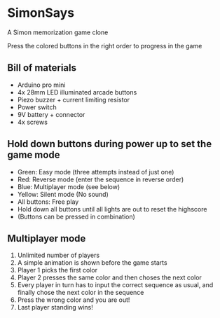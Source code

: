 # SimonSays
 A Simon memorization game clone
 
 Press the colored buttons in the right order to progress in the game
 
## Bill of materials
 - Arduino pro mini
 - 4x 28mm LED illuminated arcade buttons
 - Piezo buzzer + current limiting resistor
 - Power switch
 - 9V battery + connector
 - 4x screws
   
## Hold down buttons during power up to set the game mode
 - Green: Easy mode (three attempts instead of just one)
 - Red: Reverse mode (enter the sequence in reverse order)
 - Blue: Multiplayer mode (see below)
 - Yellow: Silent mode (No sound)
 - All buttons: Free play
 - Hold down all buttons until all lights are out to reset the highscore
 - (Buttons can be pressed in combination)
   
## Multiplayer mode
 1. Unlimited number of players
 2. A simple animation is shown before the game starts
 3. Player 1 picks the first color
 4. Player 2 presses the same color and then choses the next color
 5. Every player in turn has to input the correct sequence as usual, and finally chose the next color in the sequence
 6. Press the wrong color and you are out!
 7. Last player standing wins!